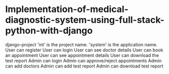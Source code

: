 # Implementation-of-medical-diagnostic-system-using-full-stack-python-with-django
django-project
'int' is the project name.
'system' is the application name.
User can register
User can login
User can see doctor details 
User can book an appointment
User can see appointment details
User can download the test report 
Admin can login
Admin can approve/reject appointments
Admin can add doctors
Admin can add test report
Admin can download test report
